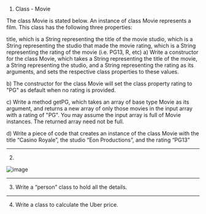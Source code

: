 1) Class - Movie

The class Movie is stated below. An instance of class Movie represents a film. This class has the following three properties:

title, which is a String representing the title of the movie
studio, which is a String representing the studio that made the movie
rating, which is a String representing the rating of the movie (i.e. PG­13, R, etc)
a) Write a constructor for the class Movie, which takes a String representing the title of the movie, a String representing the studio, and a String representing the rating as its arguments, and sets the respective class properties to these values.

b) The constructor for the class Movie will set the class property rating to "PG" as default when no rating is provided.

c) Write a method getPG, which takes an array of base type Movie as its argument, and returns a new array of only those movies in the input array with a rating of "PG". You may assume the input array is full of Movie instances. The returned array need not be full.

d) Write a piece of code that creates an instance of the class Movie with the title “Casino Royale”, the studio “Eon Productions”, and the rating “PG­13”

---------------------------------------------------------------------------------------------------------------------------------------------------------------------
2)
![image](https://github.com/VinodhGangadharan/Day-06-Assignment-02-07-2024/assets/173655698/4ab75a93-87c4-4da1-a0e9-d815c8381ff5)

----------------------------------------------------------------------------------------------------------------------------------------------------------------------

3) Write a “person” class to hold all the details.

------------------------------------------------------------------------------------------------------------------------------------------------------------------------

4) Write a class to calculate the Uber price.
